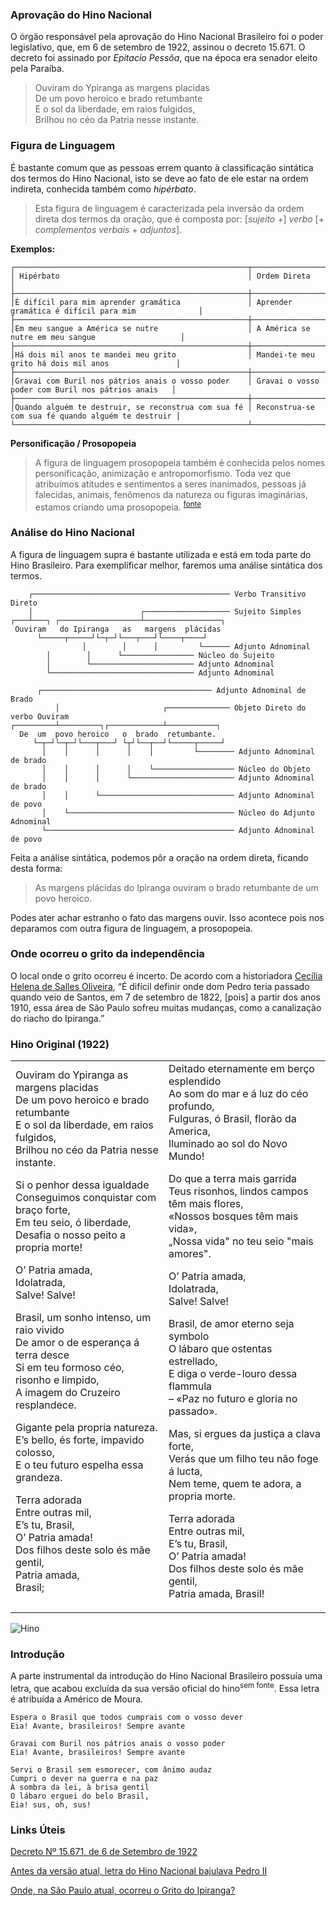 ### Aprovação do Hino Nacional

O órgão responsável pela aprovação do Hino Nacional Brasileiro foi o poder legislativo, que, em 6 de setembro de 1922, assinou o decreto 15.671. O decreto foi assinado por *Epitacio Pessôa*, que na época era senador eleito pela Paraíba.

 > Ouviram do Ypiranga as margens placidas<br>
 > De um povo heroico e brado retumbante<br>
 > E o sol da liberdade, em raios fulgidos,<br>
 > Brilhou no céo da Patria nesse instante.


### Figura de Linguagem

É bastante comum que as pessoas errem quanto à classificação sintática dos termos do Hino Nacional, isto se deve ao fato de ele estar na ordem indireta, conhecida também como *hipérbato*.

 > Esta figura de linguagem é caracterizada pela inversão da ordem direta dos termos da oração, que é composta por: [*sujeito* +] *verbo* [+ *complementos verbais* + *adjuntos*].

**Exemplos:**

    ┌────────────────────────────────────────────────────┬────────────────────────────────────────────────────┐
    │ Hipérbato                                          │ Ordem Direta                                       │
    ├────────────────────────────────────────────────────┼────────────────────────────────────────────────────┤
    │É difícil para mim aprender gramática               │ Aprender gramática é difícil para mim              │
    ├────────────────────────────────────────────────────┼────────────────────────────────────────────────────┤
    │Em meu sangue a América se nutre                    │ A América se nutre em meu sangue                   │
    ├────────────────────────────────────────────────────┼────────────────────────────────────────────────────┤
    │Há dois mil anos te mandei meu grito                │ Mandei-te meu grito há dois mil anos               │
    ├────────────────────────────────────────────────────┼────────────────────────────────────────────────────┤
    │Gravai com Buril nos pátrios anais o vosso poder    │ Gravai o vosso poder com Buril nos pátrios anais   │
    ├────────────────────────────────────────────────────┼────────────────────────────────────────────────────┤
    │Quando alguém te destruir, se reconstrua com sua fé │ Reconstrua-se com sua fé quando alguém te destruir │
    └────────────────────────────────────────────────────┴────────────────────────────────────────────────────┘
    
**Personificação / Prosopopeia**

 > A figura de linguagem prosopopeia também é conhecida pelos nomes personificação, animização e antropomorfismo. Toda vez que atribuímos atitudes e sentimentos a seres inanimados, pessoas já falecidas, animais, fenômenos da natureza ou figuras imaginárias, estamos criando uma prosopopeia. <sup>[fonte](https://www.figurasdelinguagem.com/prosopopeia/)</sup>

### Análise do Hino Nacional

A figura de linguagem supra é bastante utilizada e está em toda parte do Hino Brasileiro. Para exemplificar melhor, faremos uma análise sintática dos termos.

	    ┌──────────────────────────────────────────── Verbo Transitivo Direto
	    │                        ┌─────────────────── Sujeito Simples
    ┌───┴───┐ ┌──────────────────┴─────────────────┐
     Ouviram   do Ipiranga   as   margens  plácidas
		  └─────┬─────┘└─┬─┘└───┬───┘└────┬────┘
                    │        │      │         └────── Adjunto Adnominal
			│        │      └──────────────── Núcleo do Sujeito
			│        └─────────────────────── Adjunto Adnominal
			└──────────────────────────────── Adjunto Adnominal
    
    	  ┌────────────────────────────────────── Adjunto Adnominal de Brado
              │                       ┌────────────── Objeto Direto do verbo Ouviram
    ┌─────────┴─────────┐┌────────────┴───────────┐
      De  um  povo heroico   o  brado  retumbante.
         └─┬─┘└─┬─┘└───┬───┘ └┬┘└──┬──┘└─────┬─────┘
           │    │      │      │    │         └──────── Adjunto Adnominal de brado
           │    │      │      │    └────────────────── Núcleo do Objeto
           │    │      │      └─────────────────────── Adjunto Adnominal de brado
           │    │      └────────────────────────────── Adjunto Adnominal de povo
           │    └───────────────────────────────────── Núcleo do Adjunto Adnominal
           └────────────────────────────────────────── Adjunto Adnominal de povo

Feita a análise sintática, podemos pôr a oração na ordem direta, ficando desta forma:

 > As margens plácidas do Ipiranga ouviram o brado retumbante de um povo heroico.
 
Podes ater achar estranho o fato das margens ouvir. Isso acontece pois nos deparamos com outra figura de linguagem, a prosopopeia.

### Onde ocorreu o grito da independência

O local onde o grito ocorreu é incerto. De acordo com a historiadora [Cecília Helena de Salles Oliveira](https://super.abril.com.br/mundo-estranho/onde-na-sao-paulo-atual-ocorreu-o-grito-do-ipiranga/), “É difícil definir onde dom Pedro teria passado quando veio de Santos, em 7 de setembro de 1822, [pois] a partir dos anos 1910, essa área de São Paulo sofreu muitas mudanças, como a canalização do riacho do Ipiranga.”

### Hino Original (1922)

<table width="300">
  <tr>
    <td>Ouviram do Ypiranga as margens placidas<br>
De um povo heroico e brado retumbante<br>
E o sol da liberdade, em raios fulgidos,<br>
Brilhou no céo da Patria nesse instante.

Si o penhor dessa igualdade<br>
Conseguimos conquistar com braço forte,<br>
Em teu seio, ó liberdade,<br>
Desafia o nosso peito a propria morte!

O’ Patria amada,<br>
Idolatrada,<br>
Salve! Salve!

Brasil, um sonho intenso, um raio vivido<br>
De amor o de esperança á terra desce<br>
Si em teu formoso céo, risonho e limpido,<br>
A imagem do Cruzeiro resplandece.

Gigante pela propria natureza.<br>
E’s bello, és forte, impavido colosso,<br>
E o teu futuro espelha essa grandeza.

Terra adorada<br>
Entre outras mil,<br>
E’s tu, Brasil,<br>
O’ Patria amada!<br>
Dos filhos deste solo és mãe gentil,<br>
Patria amada,<br>
Brasil;</td>
    <td>Deitado eternamente em berço esplendido<br>
Ao som do mar e á luz do céo profundo,<br>
Fulguras, ó Brasil, florão da America,<br>
Iluminado ao sol do Novo Mundo!

Do que a terra mais garrida<br>
Teus risonhos, lindos campos têm mais flores,<br>
«Nossos bosques têm mais vida»,<br>
„Nossa vida" no teu seio "mais amores".

O’ Patria amada,<br>
Idolatrada,<br>
Salve! Salve!

Brasil, de amor eterno seja symbolo<br>
O lábaro que ostentas estrellado,<br>
E diga o verde-louro dessa flammula<br>
– «Paz no futuro e gloria no passado».

Mas, si ergues da justiça a clava forte,<br>
Verás que um filho teu não foge á lucta,<br>
Nem teme, quem te adora, a propria morte.

Terra adorada<br>
Entre outras mil,<br>
E’s tu, Brasil,<br>
O’ Patria amada!<br>
Dos filhos deste solo és mãe gentil,<br>
Patria amada,
Brasil!</td>
  </tr>
</table>

![Hino](https://www12.senado.leg.br/noticias/imagens/versoes.jpeg/@@images/image/large)

### Introdução

A parte instrumental da introdução do Hino Nacional Brasileiro possuía uma letra, que acabou excluída da sua versão oficial do hino<sup>sem fonte</sup>. Essa letra é atribuída a Américo de Moura.

    Espera o Brasil que todos cumprais com o vosso dever
    Eia! Avante, brasileiros! Sempre avante

    Gravai com Buril nos pátrios anais o vosso poder
    Eia! Avante, brasileiros! Sempre avante

    Servi o Brasil sem esmorecer, com ânimo audaz
    Cumpri o dever na guerra e na paz
    À sombra da lei, à brisa gentil
    O lábaro erguei do belo Brasil,
    Eia! sus, oh, sus!

### Links Úteis
[Decreto Nº 15.671, de 6 de Setembro de 1922](https://www2.camara.leg.br/legin/fed/decret/1920-1929/decreto-15671-6-setembro-1922-487497-republicacao-91987-pe.html)

[Antes da versão atual, letra do Hino Nacional bajulava Pedro II](https://www12.senado.leg.br/noticias/especiais/arquivo-s/antes-da-versao-atual-letra-do-hino-nacional-bajulava-pedro-i)

[Onde, na São Paulo atual, ocorreu o Grito do Ipiranga?](https://super.abril.com.br/mundo-estranho/onde-na-sao-paulo-atual-ocorreu-o-grito-do-ipiranga/)
